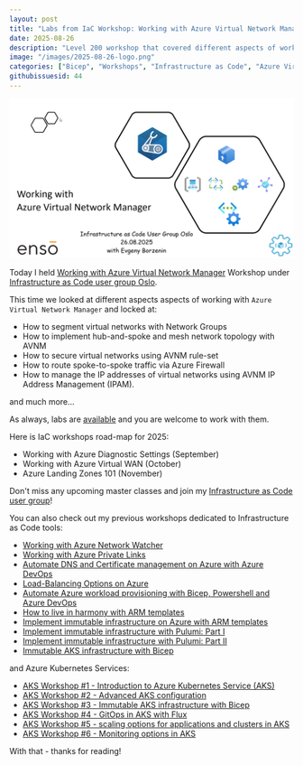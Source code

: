 ```yaml
---
layout: post
title: "Labs from IaC Workshop: Working with Azure Virtual Network Manager"
date: 2025-08-26
description: "Level 200 workshop that covered different aspects of working with Azure Virtual Network Manager."
image: "/images/2025-08-26-logo.png"
categories: ["Bicep", "Workshops", "Infrastructure as Code", "Azure Virtual Network Manager"]
githubissuesid: 44
---
```


![logo](/images/2025-08-26-logo.png)

Today I held [Working with Azure Virtual Network Manager](https://www.meetup.com/infrastructure-as-code-user-group-oslo/events/310450544) Workshop under [Infrastructure as Code user group Oslo](https://www.meetup.com/Infrastructure-As-Code-User-Group-Oslo).

This time we looked at different aspects aspects of working with `Azure Virtual Network Manager` and locked at:

- How to segment virtual networks with Network Groups
- How to implement hub-and-spoke and mesh network topology with AVNM
- How to secure virtual networks using AVNM rule-set
- How to route spoke-to-spoke traffic via Azure Firewall
- How to manage the IP addresses of virtual networks using AVNM IP Address Management (IPAM).

and much more...

As always, labs are [available](https://workshops.iac-labs.com/avnm-labs/) and you are welcome to work with them.

Here is IaC workshops road-map for 2025:

- Working with Azure Diagnostic Settings (September)
- Working with Azure Virtual WAN (October)
- Azure Landing Zones 101 (November)

Don't miss any upcoming master classes and join my [Infrastructure as Code user group](https://www.meetup.com/Infrastructure-As-Code-User-Group-Oslo)!

You can also check out my previous workshops dedicated to Infrastructure as Code tools:

- [Working with Azure Network Watcher](https://borzenin.com/working-with-network-watcher/)
- [Working with Azure Private Links](https://borzenin.com/working-with-private-links-workshop-labs/)
- [Automate DNS and Certificate management on Azure with Azure DevOps](https://borzenin.com/dns-and-ssl-management-on-azure-with-ado-workshop-labs/)
- [Load-Balancing Options on Azure](https://borzenin.com/azure-load-balancing-options-workshop-labs/)
- [Automate Azure workload provisioning with Bicep, Powershell and Azure DevOps](https://borzenin.com/iac-with-azure-devops-workshop-labs/)
- [How to live in harmony with ARM templates](https://borzenin.com/iac-ws1-labs/)
- [Implement immutable infrastructure on Azure with ARM templates](https://borzenin.com/iac-ws2-labs/)
- [Implement immutable infrastructure with Pulumi: Part I](https://borzenin.com/iac-ws3-labs/)
- [Implement immutable infrastructure with Pulumi: Part II](https://borzenin.com/iac-ws4-labs/)
- [Immutable AKS infrastructure with Bicep](https://borzenin.com/azure-kubernetes-service-aks-workshop-3-labs/)

and Azure Kubernetes Services:

- [AKS Workshop #1 - Introduction to Azure Kubernetes Service (AKS)](https://borzenin.com/azure-kubernetes-service-aks-workshop-1-labs/)
- [AKS Workshop #2 - Advanced AKS configuration](https://borzenin.com/azure-kubernetes-service-aks-workshop-2-labs/)
- [AKS Workshop #3 - Immutable AKS infrastructure with Bicep](https://borzenin.com/azure-kubernetes-service-aks-workshop-3-labs/)
- [AKS Workshop #4 - GitOps in AKS with Flux](https://borzenin.com/azure-kubernetes-service-aks-workshop-4-labs/)
- [AKS Workshop #5 - scaling options for applications and clusters in AKS](https://borzenin.com/azure-kubernetes-service-aks-workshop-5-labs/)
- [AKS Workshop #6 - Monitoring options in AKS](https://borzenin.com/azure-aks-workshop-6-monitoring-options-aks-labs/)

With that - thanks for reading!
